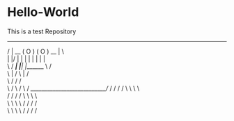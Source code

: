 # Hello-World
This is a test Repository 

  __                     __    __                      __           
/   |   __             ( O )  ( O )             __   |    \                 
|    |/    |           |  |    |  |              |    \|     |         
 \       /     _______|  |______|  |_______     \        /                                         
   \    |    /                                        \    |     /          
     \   \/                                             \/    /                  
       \                                                     /
         \                                                 / 
           \                                             /
           _\___________________________/_
         /  /  /  /                            \  \  \  \             
       /  /  /  /                                \  \  \  \             
       \  \  \  \                                /  /  /  /            
         \  \  \  \                            /  /  /  /                                                                 
